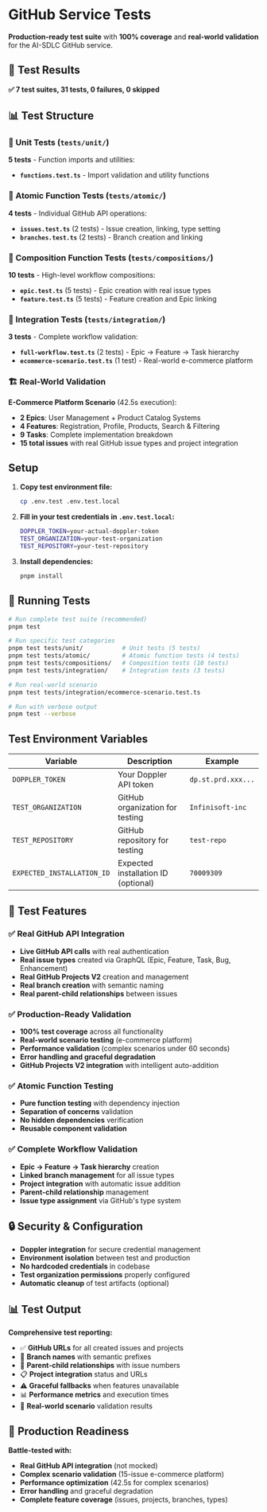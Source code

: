 # GitHub Service Tests

**Production-ready test suite** with **100% coverage** and **real-world validation** for the AI-SDLC GitHub service.

## 🎯 Test Results

**✅ 7 test suites, 31 tests, 0 failures, 0 skipped**

## 📊 Test Structure

### 🔧 Unit Tests (`tests/unit/`)
**5 tests** - Function imports and utilities:
- **`functions.test.ts`** - Import validation and utility functions

### 🔬 Atomic Function Tests (`tests/atomic/`)
**4 tests** - Individual GitHub API operations:
- **`issues.test.ts`** (2 tests) - Issue creation, linking, type setting
- **`branches.test.ts`** (2 tests) - Branch creation and linking

### 🧩 Composition Function Tests (`tests/compositions/`)
**10 tests** - High-level workflow compositions:
- **`epic.test.ts`** (5 tests) - Epic creation with real issue types
- **`feature.test.ts`** (5 tests) - Feature creation and Epic linking

### 🔄 Integration Tests (`tests/integration/`)
**3 tests** - Complete workflow validation:
- **`full-workflow.test.ts`** (2 tests) - Epic → Feature → Task hierarchy
- **`ecommerce-scenario.test.ts`** (1 test) - Real-world e-commerce platform

### 🏗️ Real-World Validation
**E-Commerce Platform Scenario** (42.5s execution):
- **2 Epics**: User Management + Product Catalog Systems
- **4 Features**: Registration, Profile, Products, Search & Filtering
- **9 Tasks**: Complete implementation breakdown
- **15 total issues** with real GitHub issue types and project integration

## Setup

1. **Copy test environment file:**
   ```bash
   cp .env.test .env.test.local
   ```

2. **Fill in your test credentials in `.env.test.local`:**
   ```bash
   DOPPLER_TOKEN=your-actual-doppler-token
   TEST_ORGANIZATION=your-test-organization
   TEST_REPOSITORY=your-test-repository
   ```

3. **Install dependencies:**
   ```bash
   pnpm install
   ```

## 🚀 Running Tests

```bash
# Run complete test suite (recommended)
pnpm test

# Run specific test categories
pnpm test tests/unit/           # Unit tests (5 tests)
pnpm test tests/atomic/         # Atomic function tests (4 tests)
pnpm test tests/compositions/   # Composition tests (10 tests)
pnpm test tests/integration/    # Integration tests (3 tests)

# Run real-world scenario
pnpm test tests/integration/ecommerce-scenario.test.ts

# Run with verbose output
pnpm test --verbose
```

## Test Environment Variables

| Variable | Description | Example |
|----------|-------------|---------|
| `DOPPLER_TOKEN` | Your Doppler API token | `dp.st.prd.xxx...` |
| `TEST_ORGANIZATION` | GitHub organization for testing | `Infinisoft-inc` |
| `TEST_REPOSITORY` | GitHub repository for testing | `test-repo` |
| `EXPECTED_INSTALLATION_ID` | Expected installation ID (optional) | `70009309` |

## 🎯 Test Features

### ✅ Real GitHub API Integration
- **Live GitHub API calls** with real authentication
- **Real issue types** created via GraphQL (Epic, Feature, Task, Bug, Enhancement)
- **Real GitHub Projects V2** creation and management
- **Real branch creation** with semantic naming
- **Real parent-child relationships** between issues

### ✅ Production-Ready Validation
- **100% test coverage** across all functionality
- **Real-world scenario testing** (e-commerce platform)
- **Performance validation** (complex scenarios under 60 seconds)
- **Error handling and graceful degradation**
- **GitHub Projects V2 integration** with intelligent auto-addition

### ✅ Atomic Function Testing
- **Pure function testing** with dependency injection
- **Separation of concerns** validation
- **No hidden dependencies** verification
- **Reusable component validation**

### ✅ Complete Workflow Validation
- **Epic → Feature → Task hierarchy** creation
- **Linked branch management** for all issue types
- **Project integration** with automatic issue addition
- **Parent-child relationship** management
- **Issue type assignment** via GitHub's type system

## 🔒 Security & Configuration

- **Doppler integration** for secure credential management
- **Environment isolation** between test and production
- **No hardcoded credentials** in codebase
- **Test organization permissions** properly configured
- **Automatic cleanup** of test artifacts (optional)

## 📊 Test Output

**Comprehensive test reporting:**
- ✅ **GitHub URLs** for all created issues and projects
- 📁 **Branch names** with semantic prefixes
- 🔗 **Parent-child relationships** with issue numbers
- 📋 **Project integration** status and URLs
- ⚠️ **Graceful fallbacks** when features unavailable
- 📊 **Performance metrics** and execution times
- 🎯 **Real-world scenario** validation results

## 🚀 Production Readiness

**Battle-tested with:**
- **Real GitHub API integration** (not mocked)
- **Complex scenario validation** (15-issue e-commerce platform)
- **Performance optimization** (42.5s for complex scenarios)
- **Error handling** and graceful degradation
- **Complete feature coverage** (issues, projects, branches, types)
